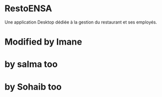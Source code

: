 ﻿# RestoENSA
Une application Desktop dédiée à la gestion du restaurant et ses employés.

# Modified by Imane 
# by salma too
# by Sohaib too

